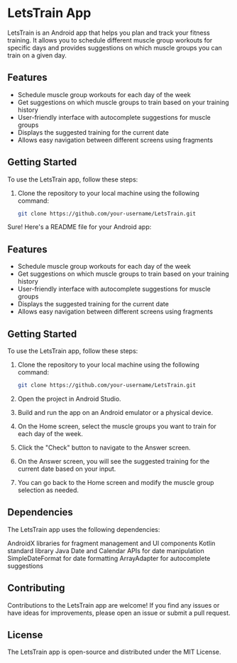 # LetsTrain App

LetsTrain is an Android app that helps you plan and track your fitness training. It allows you to schedule different muscle group workouts for specific days and provides suggestions on which muscle groups you can train on a given day.

## Features

- Schedule muscle group workouts for each day of the week
- Get suggestions on which muscle groups to train based on your training history
- User-friendly interface with autocomplete suggestions for muscle groups
- Displays the suggested training for the current date
- Allows easy navigation between different screens using fragments

## Getting Started

To use the LetsTrain app, follow these steps:

1. Clone the repository to your local machine using the following command:

   ```bash
   git clone https://github.com/your-username/LetsTrain.git

Sure! Here's a README file for your Android app:

## Features

- Schedule muscle group workouts for each day of the week
- Get suggestions on which muscle groups to train based on your training history
- User-friendly interface with autocomplete suggestions for muscle groups
- Displays the suggested training for the current date
- Allows easy navigation between different screens using fragments

## Getting Started

To use the LetsTrain app, follow these steps:

1. Clone the repository to your local machine using the following command:

   ```bash
   git clone https://github.com/your-username/LetsTrain.git
    ```
2. Open the project in Android Studio.

3. Build and run the app on an Android emulator or a physical device.

4. On the Home screen, select the muscle groups you want to train for each day of the week.

5. Click the "Check" button to navigate to the Answer screen.

6. On the Answer screen, you will see the suggested training for the current date based on your input.

7. You can go back to the Home screen and modify the muscle group selection as needed.

## Dependencies
The LetsTrain app uses the following dependencies:

AndroidX libraries for fragment management and UI components
Kotlin standard library
Java Date and Calendar APIs for date manipulation
SimpleDateFormat for date formatting
 ArrayAdapter for autocomplete suggestions
 
## Contributing
Contributions to the LetsTrain app are welcome! If you find any issues or have ideas for improvements, please open an issue or submit a pull request.

## License
The LetsTrain app is open-source and distributed under the MIT License.

